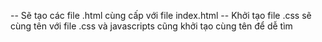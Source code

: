 -- Sẽ tạo các file .html cùng cấp với file index.html
-- Khởi tạo file .css sẽ cùng tên với file .css và javascripts cũng khởi tạo cùng tên để dễ tìm
